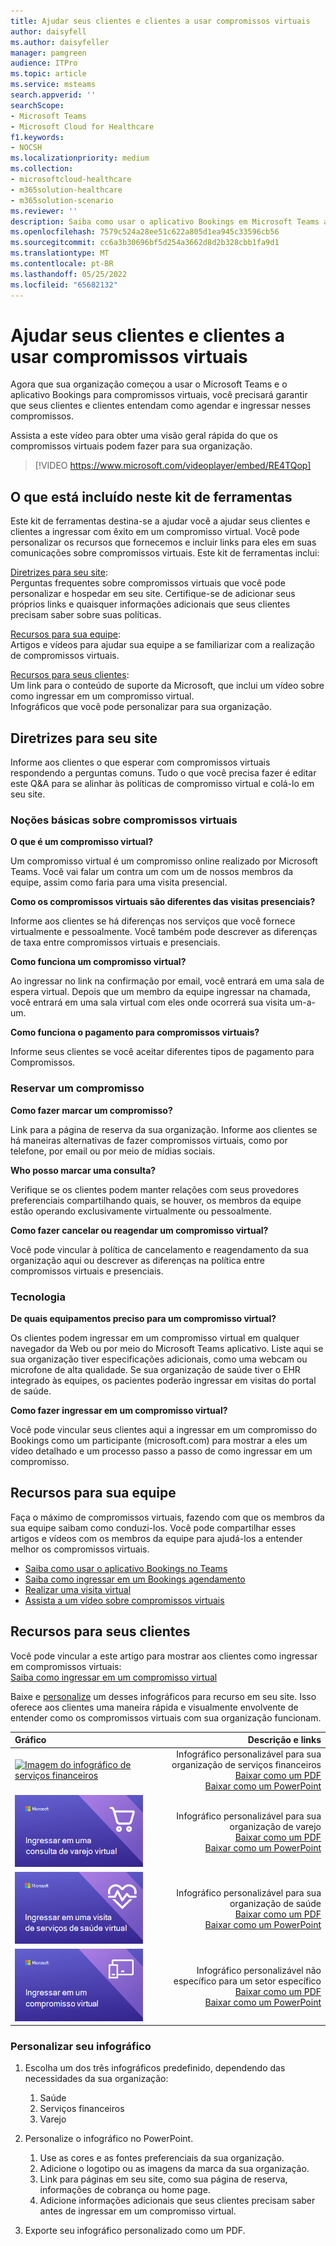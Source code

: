 ```yaml
---
title: Ajudar seus clientes e clientes a usar compromissos virtuais
author: daisyfell
ms.author: daisyfeller
manager: pamgreen
audience: ITPro
ms.topic: article
ms.service: msteams
search.appverid: ''
searchScope:
- Microsoft Teams
- Microsoft Cloud for Healthcare
f1.keywords:
- NOCSH
ms.localizationpriority: medium
ms.collection:
- microsoftcloud-healthcare
- m365solution-healthcare
- m365solution-scenario
ms.reviewer: ''
description: Saiba como usar o aplicativo Bookings em Microsoft Teams agendar, gerenciar e conduzir compromissos virtuais.
ms.openlocfilehash: 7579c524a28ee51c622a805d1ea945c33596cb56
ms.sourcegitcommit: cc6a3b30696bf5d254a3662d8d2b328cbb1fa9d1
ms.translationtype: MT
ms.contentlocale: pt-BR
ms.lasthandoff: 05/25/2022
ms.locfileid: "65682132"
---
```

# <a name="help-your-clients-and-customers-use-virtual-appointments"></a>Ajudar seus clientes e clientes a usar compromissos virtuais

Agora que sua organização começou a usar o Microsoft Teams e o aplicativo Bookings para compromissos virtuais, você precisará garantir que seus clientes e clientes entendam como agendar e ingressar nesses compromissos.

Assista a este vídeo para obter uma visão geral rápida do que os compromissos virtuais podem fazer para sua organização.

> [!VIDEO https://www.microsoft.com/videoplayer/embed/RE4TQop]

## <a name="whats-included-in-this-toolkit"></a>O que está incluído neste kit de ferramentas

Este kit de ferramentas destina-se a ajudar você a ajudar seus clientes e clientes a ingressar com êxito em um compromisso virtual. Você pode personalizar os recursos que fornecemos e incluir links para eles em suas comunicações sobre compromissos virtuais. Este kit de ferramentas inclui:

[Diretrizes para seu site](#guidance-for-your-website): <br> Perguntas frequentes sobre compromissos virtuais que você pode personalizar e hospedar em seu site. Certifique-se de adicionar seus próprios links e quaisquer informações adicionais que seus clientes precisam saber sobre suas políticas.

[Recursos para sua equipe](#resources-for-your-team): <br> Artigos e vídeos para ajudar sua equipe a se familiarizar com a realização de compromissos virtuais.

[Recursos para seus clientes](#resources-for-your-clients): <br>
Um link para o conteúdo de suporte da Microsoft, que inclui um vídeo sobre como ingressar em um compromisso virtual.<br>
Infográficos que você pode personalizar para sua organização.

## <a name="guidance-for-your-website"></a>Diretrizes para seu site

Informe aos clientes o que esperar com compromissos virtuais respondendo a perguntas comuns. Tudo o que você precisa fazer é editar este Q&A para se alinhar às políticas de compromisso virtual e colá-lo em seu site.

### <a name="virtual-appointments-basics"></a>Noções básicas sobre compromissos virtuais

**O que é um compromisso virtual?**

Um compromisso virtual é um compromisso online realizado por Microsoft Teams. Você vai falar um contra um com um de nossos membros da equipe, assim como faria para uma visita presencial.

**Como os compromissos virtuais são diferentes das visitas presenciais?**

Informe aos clientes se há diferenças nos serviços que você fornece virtualmente e pessoalmente. Você também pode descrever as diferenças de taxa entre compromissos virtuais e presenciais.

**Como funciona um compromisso virtual?**

Ao ingressar no link na confirmação por email, você entrará em uma sala de espera virtual. Depois que um membro da equipe ingressar na chamada, você entrará em uma sala virtual com eles onde ocorrerá sua visita um-a-um.

**Como funciona o pagamento para compromissos virtuais?**

Informe seus clientes se você aceitar diferentes tipos de pagamento para Compromissos.

### <a name="booking-an-appointment"></a>Reservar um compromisso

**Como fazer marcar um compromisso?**

Link para a página de reserva da sua organização. Informe aos clientes se há maneiras alternativas de fazer compromissos virtuais, como por telefone, por email ou por meio de mídias sociais.

**Who posso marcar uma consulta?**

Verifique se os clientes podem manter relações com seus provedores preferenciais compartilhando quais, se houver, os membros da equipe estão operando exclusivamente virtualmente ou pessoalmente.

**Como fazer cancelar ou reagendar um compromisso virtual?**

Você pode vincular à política de cancelamento e reagendamento da sua organização aqui ou descrever as diferenças na política entre compromissos virtuais e presenciais.

### <a name="technology"></a>Tecnologia

**De quais equipamentos preciso para um compromisso virtual?**

Os clientes podem ingressar em um compromisso virtual em qualquer navegador da Web ou por meio do Microsoft Teams aplicativo. Liste aqui se sua organização tiver especificações adicionais, como uma webcam ou microfone de alta qualidade. Se sua organização de saúde tiver o EHR integrado às equipes, os pacientes poderão ingressar em visitas do portal de saúde.

**Como fazer ingressar em um compromisso virtual?**

Você pode vincular seus clientes aqui a ingressar em um compromisso do Bookings como um participante (microsoft.com) para mostrar a eles um vídeo detalhado e um processo passo a passo de como ingressar em um compromisso.

## <a name="resources-for-your-team"></a>Recursos para sua equipe

Faça o máximo de compromissos virtuais, fazendo com que os membros da sua equipe saibam como conduzi-los. Você pode compartilhar esses artigos e vídeos com os membros da equipe para ajudá-los a entender melhor os compromissos virtuais.

- [Saiba como usar o aplicativo Bookings no Teams](https://support.microsoft.com/office/what-is-bookings-42d4e852-8e99-4d8f-9b70-d7fc93973cb5)
- [Saiba como ingressar em um Bookings agendamento](https://support.microsoft.com/office/join-a-bookings-appointment-attendees-3deb7bde-3ea3-4b41-8a06-741ad0db9fc0)
- [Realizar uma visita virtual](/microsoftteams/expand-teams-across-your-org/bookings-virtual-visits#conduct-a-visit)
- [Assista a um vídeo sobre compromissos virtuais](#help-your-clients-and-customers-use-virtual-appointments)

## <a name="resources-for-your-clients"></a>Recursos para seus clientes

Você pode vincular a este artigo para mostrar aos clientes como ingressar em compromissos virtuais: <br>
[Saiba como ingressar em um compromisso virtual](https://support.microsoft.com/office/join-a-bookings-appointment-as-an-attendee-95cea12d-2220-421f-a663-6efb20913c7f)

Baixe e [personalize](#customize-your-infographic) um desses infográficos para recurso em seu site. Isso oferece aos clientes uma maneira rápida e visualmente envolvente de entender como os compromissos virtuais com sua organização funcionam.

| Gráfico                | Descrição e links              |
| :------------------- | -------------------: |
| [![Imagem do infográfico de serviços financeiros](../media/vv-finserv-thumbnail.png)](https://go.microsoft.com/fwlink/?linkid=2196520&clcid=0x409) | Infográfico personalizável para sua organização de serviços financeiros <br> [Baixar como um PDF](https://go.microsoft.com/fwlink/?linkid=2196520&clcid=0x409) <br> [Baixar como um PowerPoint](https://go.microsoft.com/fwlink/?linkid=2196449&clcid=0x409)
| [![Imagem do infográfico de varejo](../media/vv-retail-thumbnail.png)](https://go.microsoft.com/fwlink/?linkid=2196452&clcid=0x409) | Infográfico personalizável para sua organização de varejo <br> [Baixar como um PDF](https://go.microsoft.com/fwlink/?linkid=2196452&clcid=0x409) <br> [Baixar como um PowerPoint](https://go.microsoft.com/fwlink/?linkid=2196451&clcid=0x409) |
| [![Imagem do infográfico de serviços de saúde](../media/vv-healthcare-thumbnail.png)](https://go.microsoft.com/fwlink/?linkid=2196357&clcid=0x409) | Infográfico personalizável para sua organização de saúde <br> [Baixar como um PDF](https://go.microsoft.com/fwlink/?linkid=2196357&clcid=0x409) <br> [Baixar como um PowerPoint](https://go.microsoft.com/fwlink/?linkid=2196450&clcid=0x409) |
| [![Imagem do infográfico não específico do setor.](../media/va-generic-thumb.png)](https://go.microsoft.com/fwlink/?linkid=2196355&clcid=0x409) | Infográfico personalizável não específico para um setor específico <br> [Baixar como um PDF](https://go.microsoft.com/fwlink/?linkid=2196355&clcid=0x409) <br> [Baixar como um PowerPoint](https://go.microsoft.com/fwlink/?linkid=2196356&clcid=0x409) |

### <a name="customize-your-infographic"></a>Personalizar seu infográfico

1. Escolha um dos três infográficos predefinido, dependendo das necessidades da sua organização:
    1. Saúde
    2. Serviços financeiros
    3. Varejo

2. Personalize o infográfico no PowerPoint.
    1. Use as cores e as fontes preferenciais da sua organização.
    2. Adicione o logotipo ou as imagens da marca da sua organização.
    3. Link para páginas em seu site, como sua página de reserva, informações de cobrança ou home page.
    4. Adicione informações adicionais que seus clientes precisam saber antes de ingressar em um compromisso virtual.

3. Exporte seu infográfico personalizado como um PDF.

